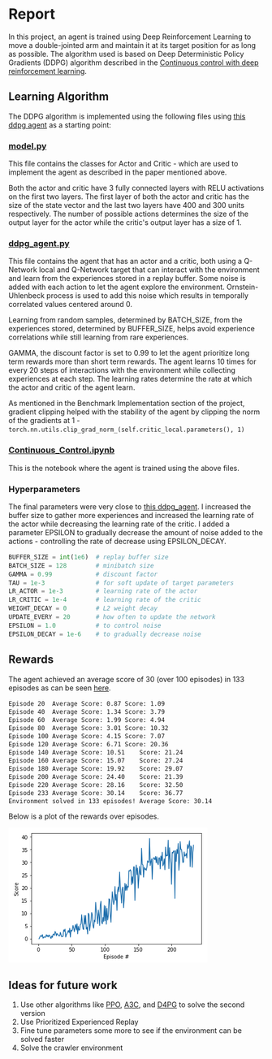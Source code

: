 # Report

In this project, an agent is trained using Deep Reinforcement Learning to move a double-jointed arm and maintain it at its target position for as long as possible. The algorithm used is based on Deep Deterministic Policy Gradients (DDPG) algorithm described in the [Continuous control with deep reinforcement learning](https://arxiv.org/abs/1509.02971).

## Learning Algorithm

The DDPG algorithm is implemented using the following files using [this ddpg agent](https://github.com/udacity/deep-reinforcement-learning/tree/master/ddpg-pendulum) as a starting point:

### [model.py](https://github.com/Pradhyo/udacity-deep-reinforcement-learning/blob/master/Continuous_Control/model.py)
This file contains the classes for Actor and Critic - which are used to implement the agent as described in the paper mentioned above.

Both the actor and critic have 3 fully connected layers with RELU activations on the first two layers. The first layer of both the actor and critic has the size of the state vector and the last two layers have 400 and 300 units respectively. The number of possible actions determines the size of the output layer for the actor while the critic's output layer has a size of 1.

### [ddpg_agent.py](https://github.com/Pradhyo/udacity-deep-reinforcement-learning/blob/master/Continuous_Control/ddpg_agent.py)
This file contains the agent that has an actor and a critic, both using a Q-Network local and Q-Network target that can interact with the environment and learn from the experiences stored in a replay buffer. Some noise is added with each action to let the agent explore the environment. Ornstein-Uhlenbeck process is used to add this noise which results in temporally correlated values centered around 0.

Learning from random samples, determined by BATCH_SIZE, from the experiences stored, determined by BUFFER_SIZE, helps avoid experience correlations while still learning from rare experiences.

GAMMA, the discount factor is set to 0.99 to let the agent prioritize long term rewards more than short term rewards. The agent learns 10 times for every 20 steps of interactions with the environment while collecting experiences at each step. The learning rates determine the rate at which the actor and critic of the agent learn.

As mentioned in the Benchmark Implementation section of the project, gradient clipping helped with the stability of the agent by clipping the norm of the gradients at 1 - `torch.nn.utils.clip_grad_norm_(self.critic_local.parameters(), 1)`

### [Continuous_Control.ipynb](https://github.com/Pradhyo/udacity-deep-reinforcement-learning/blob/master/Continuous_Control/Continuous_Control.ipynb)
This is the notebook where the agent is trained using the above files.

### Hyperparameters

The final parameters were very close to [this ddpg_agent](https://github.com/udacity/deep-reinforcement-learning/blob/master/ddpg-pendulum/ddpg_agent.py). I increased the buffer size to gather more experiences and increased the learning rate of the actor while decreasing the learning rate of the critic. I added a parameter EPSILON to gradually decrease the amount of noise added to the actions - controlling the rate of decrease using EPSILON_DECAY.

```python
BUFFER_SIZE = int(1e6)  # replay buffer size
BATCH_SIZE = 128        # minibatch size
GAMMA = 0.99            # discount factor
TAU = 1e-3              # for soft update of target parameters
LR_ACTOR = 1e-3         # learning rate of the actor
LR_CRITIC = 1e-4        # learning rate of the critic
WEIGHT_DECAY = 0        # L2 weight decay
UPDATE_EVERY = 20       # how often to update the network
EPSILON = 1.0           # to control noise
EPSILON_DECAY = 1e-6    # to gradually decrease noise
```

## Rewards

The agent achieved an average score of 30 (over 100 episodes) in 133 episodes as can be seen [here](https://github.com/Pradhyo/udacity-deep-reinforcement-learning/blob/master/Continuous_Control/Continuous_Control.ipynb).

```
Episode 20	Average Score: 0.87	Score: 1.09
Episode 40	Average Score: 1.34	Score: 3.79
Episode 60	Average Score: 1.99	Score: 4.94
Episode 80	Average Score: 3.01	Score: 10.32
Episode 100	Average Score: 4.15	Score: 7.07
Episode 120	Average Score: 6.71	Score: 20.36
Episode 140	Average Score: 10.51	Score: 21.24
Episode 160	Average Score: 15.07	Score: 27.24
Episode 180	Average Score: 19.92	Score: 29.07
Episode 200	Average Score: 24.40	Score: 21.39
Episode 220	Average Score: 28.16	Score: 32.50
Episode 233	Average Score: 30.14	Score: 36.77
Environment solved in 133 episodes!	Average Score: 30.14
```

Below is a plot of the rewards over episodes.

![rewards](https://github.com/Pradhyo/udacity-deep-reinforcement-learning/blob/master/Continuous_Control/rewards.png)

## Ideas for future work

1. Use other algorithms like [PPO](https://arxiv.org/pdf/1707.06347.pdf), [A3C](https://arxiv.org/pdf/1602.01783.pdf), and [D4PG](https://openreview.net/pdf?id=SyZipzbCb) to solve the second version
2. Use Prioritized Experienced Replay
3. Fine tune parameters some more to see if the environment can be solved faster
4. Solve the crawler environment
